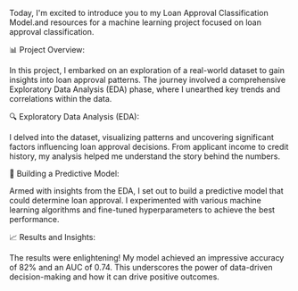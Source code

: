  Today, I'm excited to introduce you to my Loan Approval Classification Model.and resources for a machine learning project focused on loan approval classification.
                              
📊 Project Overview:

In this project, I embarked on an exploration of a real-world dataset to gain insights into loan approval patterns. The journey involved a comprehensive Exploratory Data Analysis (EDA) phase, where I unearthed key trends and correlations within the data.

🔍 Exploratory Data Analysis (EDA):

I delved into the dataset, visualizing patterns and uncovering significant factors influencing loan approval decisions. From applicant income to credit history, my analysis helped me understand the story behind the numbers.

🤖 Building a Predictive Model:

Armed with insights from the EDA, I set out to build a predictive model that could determine loan approval. I experimented with various machine learning algorithms and fine-tuned hyperparameters to achieve the best performance.

📈 Results and Insights:

The results were enlightening! My model achieved an impressive accuracy of 82% and an AUC of 0.74. This underscores the power of data-driven decision-making and how it can drive positive outcomes.